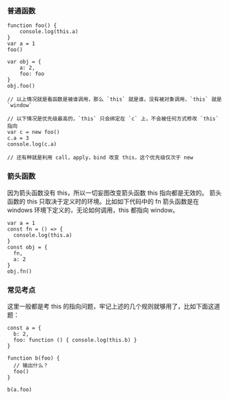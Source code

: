 ﻿### 普通函数
```
function foo() {
	console.log(this.a)
}
var a = 1
foo()

var obj = {
	a: 2,
	foo: foo
}
obj.foo()

// 以上情况就是看函数是被谁调用，那么 `this` 就是谁，没有被对象调用，`this` 就是 `window`

// 以下情况是优先级最高的，`this` 只会绑定在 `c` 上，不会被任何方式修改 `this` 指向
var c = new foo()
c.a = 3
console.log(c.a)

// 还有种就是利用 call，apply，bind 改变 this，这个优先级仅次于 new
```
### 箭头函数
因为箭头函数没有 this，所以一切妄图改变箭头函数 this 指向都是无效的。
箭头函数的 this 只取决于定义时的环境。比如如下代码中的 fn 箭头函数是在 windows 环境下定义的，无论如何调用，this 都指向 window。
```
var a = 1
const fn = () => {
  console.log(this.a)
}
const obj = {
  fn,
  a: 2
}
obj.fn()
```
### 常见考点
这里一般都是考 this 的指向问题，牢记上述的几个规则就够用了，比如下面这道题：
```
const a = {
  b: 2,
  foo: function () { console.log(this.b) }
}

function b(foo) {
  // 输出什么？
  foo()
}

b(a.foo)
```